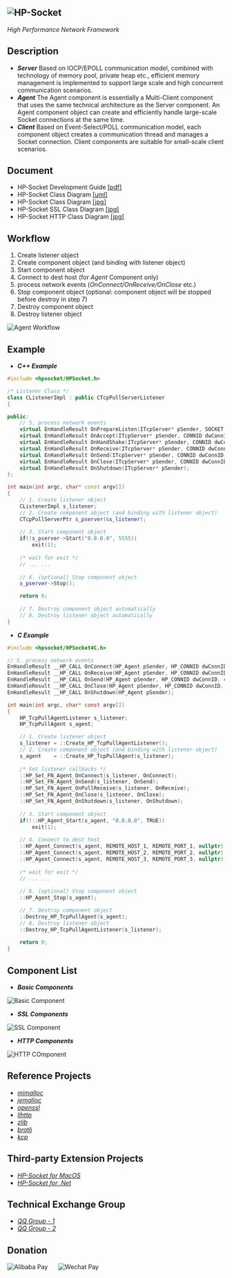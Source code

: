 ![HP-Socket](https://images.gitee.com/uploads/images/2019/0820/112616_5b8b37bf_81720.png "HP-Socket")
---
*High Performance Network Framework*
## Description
- ***Server*** Based on IOCP/EPOLL communication model, combined with technology of memory pool, private heap etc., efficient memory management is implemented to support large scale and high concurrent communication scenarios.
- ***Agent*** The Agent component is essentially a Multi-Client component that uses the same technical architecture as the Server component. An Agent component object can create and efficiently handle large-scale Socket connections at the same time.
- ***Client*** Based on Event-Select/POLL communication model, each component object creates a communication thread and manages a Socket connection. Client components are suitable for small-scale client scenarios.
## Document
- HP-Socket Development Guide 
[[pdf]](https://github.com/ldcsaa/HP-Socket/tree/master/Doc)
- HP-Socket Class Diagram 
[[uml]](https://github.com/ldcsaa/HP-Socket/tree/master/Doc)
- HP-Socket Class Diagram 
[[jpg]](https://github.com/ldcsaa/HP-Socket/tree/master/Doc)
- HP-Socket SSL Class Diagram 
[[jpg]](https://github.com/ldcsaa/HP-Socket/tree/master/Doc)
- HP-Socket HTTP Class Diagram 
[[jpg]](https://github.com/ldcsaa/HP-Socket/tree/master/Doc)
## Workflow
1. Create listener object
2. Create component object (and binding with listener object)
3. Start component object
4. Connect to dest host (for *Agent* Component only)
5. process network events (*OnConnect/OnReceive/OnClose* etc.)
6. Stop component object (optional: component object will be stopped before destroy in step 7)
7. Destroy component object
8. Destroy listener object

![Agent Workflow](https://gitee.com/uploads/images/2017/1213/120601_c0d950fb_81720.jpeg "HP-Socket Agent Demo")
## Example
- ***C++ Example***

``` C++
#include <hpsocket/HPSocket.h>

/* Listener Class */
class CListenerImpl : public CTcpPullServerListener
{

public:
	// 5. process network events
	virtual EnHandleResult OnPrepareListen(ITcpServer* pSender, SOCKET soListen);
	virtual EnHandleResult OnAccept(ITcpServer* pSender, CONNID dwConnID, UINT_PTR soClient);
	virtual EnHandleResult OnHandShake(ITcpServer* pSender, CONNID dwConnID);
	virtual EnHandleResult OnReceive(ITcpServer* pSender, CONNID dwConnID, int iLength);
	virtual EnHandleResult OnSend(ITcpServer* pSender, CONNID dwConnID, const BYTE* pData, int iLength);
	virtual EnHandleResult OnClose(ITcpServer* pSender, CONNID dwConnID, EnSocketOperation enOperation, int iErrorCode);
	virtual EnHandleResult OnShutdown(ITcpServer* pSender);
};

int main(int argc, char* const argv[])
{
	// 1. Create listener object
	CListenerImpl s_listener;
	// 2. Create component object (and binding with listener object)
	CTcpPullServerPtr s_pserver(&s_listener);
	
	// 3. Start component object
	if(!s_pserver->Start("0.0.0.0", 5555))
		exit(1);
	
	/* wait for exit */
	// ... ... 
	
	// 6. (optional) Stop component object
	s_pserver->Stop();

	return 0;
	
	// 7. Destroy component object automatically
	// 8. Destroy listener object automatically
}
```

- ***C Example***

``` C
#include <hpsocket/HPSocket4C.h>

// 5. process network events
EnHandleResult __HP_CALL OnConnect(HP_Agent pSender, HP_CONNID dwConnID);
EnHandleResult __HP_CALL OnReceive(HP_Agent pSender, HP_CONNID dwConnID, int iLength);
EnHandleResult __HP_CALL OnSend(HP_Agent pSender, HP_CONNID dwConnID, const BYTE* pData, int iLength);
EnHandleResult __HP_CALL OnClose(HP_Agent pSender, HP_CONNID dwConnID, En_HP_SocketOperation enOperation, int iErrorCode);
EnHandleResult __HP_CALL OnShutdown(HP_Agent pSender);

int main(int argc, char* const argv[])
{
	HP_TcpPullAgentListener s_listener;
	HP_TcpPullAgent s_agent;

	// 1. Create listener object
	s_listener = ::Create_HP_TcpPullAgentListener();
	// 2. Create component object (and binding with listener object)
	s_agent    = ::Create_HP_TcpPullAgent(s_listener);
	
	/* Set listener callbacks */
	::HP_Set_FN_Agent_OnConnect(s_listener, OnConnect);
	::HP_Set_FN_Agent_OnSend(s_listener, OnSend);
	::HP_Set_FN_Agent_OnPullReceive(s_listener, OnReceive);
	::HP_Set_FN_Agent_OnClose(s_listener, OnClose);
	::HP_Set_FN_Agent_OnShutdown(s_listener, OnShutdown);
	
	// 3. Start component object
	if(!::HP_Agent_Start(s_agent, "0.0.0.0", TRUE))
		exit(1);
	
	// 4. Connect to dest host
	::HP_Agent_Connect(s_agent, REMOTE_HOST_1, REMOTE_PORT_1, nullptr);
	::HP_Agent_Connect(s_agent, REMOTE_HOST_2, REMOTE_PORT_2, nullptr);
	::HP_Agent_Connect(s_agent, REMOTE_HOST_3, REMOTE_PORT_3, nullptr);
	
	/* wait for exit */
	// ... ... 
	
	// 6. (optional) Stop component object
	::HP_Agent_Stop(s_agent);

	// 7. Destroy component object
	::Destroy_HP_TcpPullAgent(s_agent);
	// 8. Destroy listener object
	::Destroy_HP_TcpPullAgentListener(s_listener);
	
	return 0;
}
```

## Component List
- ***Basic Components***

![Basic Component](https://oscimg.oschina.net/oscnet/up-42bad6a83208cda6aaa264ed00e5c328326.JPEG "Basic Component")

- ***SSL Components***

![SSL Component](https://oscimg.oschina.net/oscnet/up-481b7e4181c1e57dbe57cf0f4f328d7d227.JPEG "SSL Component")

- ***HTTP Components***

![HTTP COmponent](https://oscimg.oschina.net/oscnet/up-83092ff97598f275e3ca6b7abed679d4f61.JPEG "HTTP Component")

## Reference Projects

- *[mimalloc](https://github.com/microsoft/mimalloc)*
- *[jemalloc](https://github.com/jemalloc/jemalloc)*
- *[openssl](https://github.com/openssl/openssl)*
- *[llhttp](https://github.com/nodejs/llhttp)*
- *[zlib](https://github.com/madler/zlib)*
- *[brotli](https://github.com/google/brotli)*
- *[kcp](https://github.com/skywind3000/kcp)*

## Third-party Extension Projects

- *[HP-Socket for MacOS](https://gitee.com/xin_chong/HP-Socket-for-macOS)*
- *[HP-Socket for .Net](https://gitee.com/int2e/HPSocket.Net)*

## Technical Exchange Group

- *[QQ Group - 1](https://shang.qq.com/wpa/qunwpa?idkey=2b69b6331192137e82cf87fc501345f491f53997cd052405cc2f1183c1039b46)*
- *[QQ Group - 2](https://shang.qq.com/wpa/qunwpa?idkey=3de8949938b69e213ffc42a18f066abd935f9dd4dc67e6230e7e75450b9a7dee)*

## Donation

![Alibaba Pay](https://images.gitee.com/uploads/images/2019/0918/190004_11ecea7c_81720.jpeg "Alibaba Pay")
&nbsp;&nbsp;&nbsp;&nbsp;
![Wechat Pay](https://images.gitee.com/uploads/images/2019/0918/190115_a1fc5ebf_81720.jpeg "Wechat Pay")